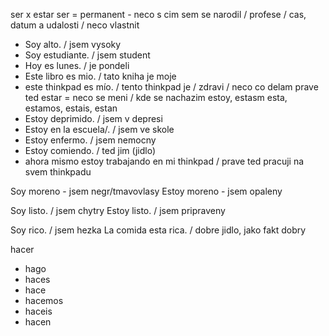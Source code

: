 ser x estar
ser = permanent - neco s cim sem se narodil / profese / cas, datum a udalosti / neco vlastnit
- Soy alto. / jsem vysoky
- Soy estudiante. / jsem student
- Hoy es lunes. / je pondeli
- Este libro es mio. / tato kniha je moje
- este thinkpad es mío. / tento thinkpad je / zdravi / neco co delam prave ted
estar = neco se meni / kde se nachazim
estoy, estasm esta, estamos, estais, estan
- Estoy deprimido. / jsem v depresi
- Estoy en la escuela/. / jsem ve skole
- Estoy enfermo. / jsem nemocny
- Estoy comiendo. / ted jim (jidlo)
- ahora mismo estoy trabajando en mi thinkpad / prave ted pracuji na svem thinkpadu

Soy moreno - jsem negr/tmavovlasy
Estoy moreno - jsem opaleny

Soy listo. / jsem chytry
Estoy listo. / jsem pripraveny

Soy rico. / jsem hezka
La comida esta rica. / dobre jidlo, jako fakt dobry

hacer
- hago
- haces
- hace
- hacemos
- haceis
- hacen
